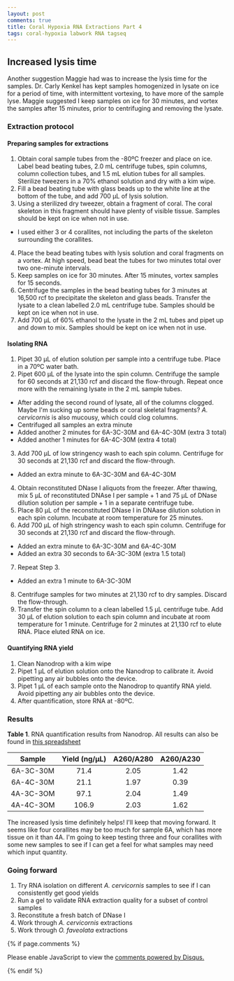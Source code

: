 ```yaml
---
layout: post
comments: true
title: Coral Hypoxia RNA Extractions Part 4
tags: coral-hypoxia labwork RNA tagseq
---
```


## Increased lysis time

Another suggestion Maggie had was to increase the lysis time for the samples. Dr. Carly Kenkel has kept samples homogenized in lysate on ice for a period of time, with intermittent vortexing, to have more of the sample lyse. Maggie suggested I keep samples on ice for 30 minutes, and vortex the samples after 15 minutes, prior to centrifuging and removing the lysate.

### Extraction protocol

#### Preparing samples for extractions

1. Obtain coral sample tubes from the -80ºC freezer and place on ice. Label bead beating tubes, 2.0 mL centrifuge tubes, spin columns, column collection tubes, and 1.5 mL elution tubes for all samples. Sterilize tweezers in a 70% ethanol solution and dry with a kim wipe.
2. Fill a bead beating tube with glass beads up to the white line at the bottom of the tube, and add 700 µL of lysis solution.  
3. Using a sterilized dry tweezer, obtain a fragment of coral. The coral skeleton in this fragment should have plenty of visible tissue. Samples should be kept on ice when not in use.
  - I used either 3 or 4 corallites, not including the parts of the skeleton surrounding the corallites.
4. Place the bead beating tubes with lysis solution and coral fragments on a vortex. At high speed, bead beat the tubes for two minutes total over two one-minute intervals.
5. Keep samples on ice for 30 minutes. After 15 minutes, vortex samples for 15 seconds.
6. Centrifuge the samples in the bead beating tubes for 3 minutes at 16,500 rcf to precipitate the skeleton and glass beads. Transfer the lysate to a clean labelled 2.0 mL centrifuge tube. Samples should be kept on ice when not in use.
7. Add 700 µL of 60% ethanol to the lysate in the 2 mL tubes and pipet up and down to mix. Samples should be kept on ice when not in use.

#### Isolating RNA

1. Pipet 30 µL of elution solution per sample into a centrifuge tube. Place in a 70ºC water bath.
2. Pipet 600 µL of the lysate into the spin column. Centrifuge the sample for 60 seconds at 21,130 rcf and discard the flow-through. Repeat once more with the remaining lysate in the 2 mL sample tubes.
  - After adding the second round of lysate, all of the columns clogged. Maybe I'm sucking up some beads or coral skeletal fragments? *A. cervicornis* is also mucousy, which could clog columns.
  - Centrifuged all samples an extra minute
  - Added another 2 minutes for 6A-3C-30M and 6A-4C-30M (extra 3 total)
  - Added another 1 minutes for 6A-4C-30M (extra 4 total)
3. Add 700 µL of low stringency wash to each spin column. Centrifuge for 30 seconds at 21,130 rcf and discard the flow-through.
  - Added an extra minute to 6A-3C-30M and 6A-4C-30M
4. Obtain reconstituted DNase I aliquots from the freezer. After thawing, mix 5 µL of reconstituted DNAse I per sample + 1 and 75 µL of DNase dilution solution per sample + 1 in a separate centrifuge tube.
5. Place 80 µL of the reconstituted DNase I in DNAase dilution solution in each spin column. Incubate at room temperature for 25 minutes.
6. Add 700 µL of high stringency wash to each spin column. Centrifuge for 30 seconds at 21,130 rcf and discard the flow-through.
  - Added an extra minute to 6A-3C-30M and 6A-4C-30M
  - Added an extra 30 seconds to 6A-3C-30M (extra 1.5 total)
7. Repeat Step 3.
  - Added an extra 1 minute to 6A-3C-30M
8. Centrifuge samples for two minutes at 21,130 rcf to dry samples. Discard the flow-through.
9. Transfer the spin column to a clean labelled 1.5 µL centrifuge tube. Add 30 µL of elution solution to each spin column and incubate at room temperature for 1 minute. Centrifuge for 2 minutes at 21,130 rcf to elute RNA. Place eluted RNA on ice.

#### Quantifying RNA yield

1. Clean Nanodrop with a kim wipe
2. Pipet 1 µL of elution solution onto the Nanodrop to calibrate it. Avoid pipetting any air bubbles onto the device.
3. Pipet 1 µL of each sample onto the Nanodrop to quantify RNA yield. Avoid pipetting any air bubbles onto the device.
4. After quantification, store RNA at -80ºC.

### Results

**Table 1**. RNA quantification results from Nanodrop. All results can also be found in [this spreadsheet](https://github.com/yaaminiv/coral-hypoxia-omics/blob/main/metadata/Coral_Hypoxia_RNA_Yields.xlsx)

| **Sample** | **Yield (ng/µL)** | **A260/A280** | **A260/A230** |
|:----------:|:-----------------:|:-------------:|:-------------:|
|  6A-3C-30M |        71.4       |      2.05     |      1.42     |
|  6A-4C-30M |        21.1       |      1.97     |      0.39     |
|  4A-3C-3OM |        97.1       |      2.04     |      1.49     |
|  4A-4C-3OM |       106.9       |      2.03     |      1.62     |

The increased lysis time definitely helps! I'll keep that moving forward. It seems like four corallites may be too much for sample 6A, which has more tissue on it than 4A. I'm going to keep testing three and four corallites with some new samples to see if I can get a feel for what samples may need which input quantity.

### Going forward

1. Try RNA isolation on different *A. cervicornis* samples to see if I can consistently get good yields
4. Run a gel to validate RNA extraction quality for a subset of control samples
2. Reconstitute a fresh batch of DNase I
5. Work through *A. cervicornis* extractions
6. Work through *O. faveolata* extractions

{% if page.comments %}

<div id="disqus_thread"></div>
<script>

/**
*  RECOMMENDED CONFIGURATION VARIABLES: EDIT AND UNCOMMENT THE SECTION BELOW TO INSERT DYNAMIC VALUES FROM YOUR PLATFORM OR CMS.
*  LEARN WHY DEFINING THESE VARIABLES IS IMPORTANT: https://disqus.com/admin/universalcode/#configuration-variables*/
/*
var disqus_config = function () {
this.page.url = PAGE_URL;  // Replace PAGE_URL with your page's canonical URL variable
this.page.identifier = PAGE_IDENTIFIER; // Replace PAGE_IDENTIFIER with your page's unique identifier variable
};
*/
(function() { // DON'T EDIT BELOW THIS LINE
var d = document, s = d.createElement('script');
s.src = 'https://the-responsible-grad-student.disqus.com/embed.js';
s.setAttribute('data-timestamp', +new Date());
(d.head || d.body).appendChild(s);
})();
</script>
<noscript>Please enable JavaScript to view the <a href="https://disqus.com/?ref_noscript">comments powered by Disqus.</a></noscript>

{% endif %}

<script id="dsq-count-scr" src="//the-responsible-grad-student.disqus.com/count.js" async></script>
